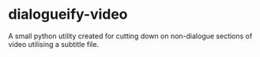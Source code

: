 # dialogueify-video
A small python utility created for cutting down on non-dialogue sections of video utilising a subtitle file.
